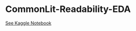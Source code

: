 # CommonLit-Readability-EDA

<a href="https://www.kaggle.com/code/alaasedeeq/fork-of-commonlit-readability-eda/">See Kaggle Notebook</a>
